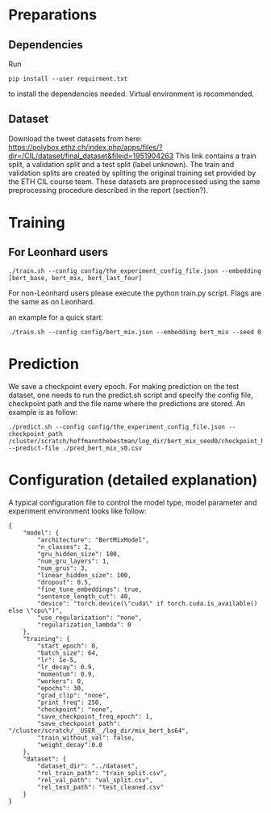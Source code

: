 # Preparations

## Dependencies 
Run 
```
pip install --user requirment.txt
```
to install the dependencies needed. Virtual environment is recommended.

## Dataset
Download the tweet datasets from here:
https://polybox.ethz.ch/index.php/apps/files/?dir=/CIL/dataset/final_dataset&fileid=1951904263
This link contains a train split, a validation split and a test split (label unknown). The train and validation splits are created by spliting the original training set provided by the ETH CIL course team.
These datasets are preprocessed using the same preprocessing procedure described in the report (section?).

# Training
## For Leonhard users
```
./train.sh --config config/the_experiment_config_file.json --embedding [bert_base, bert_mix, bert_last_four] 
```

For non-Leonhard users please execute the python train.py script. Flags are the same as on Leonhard.


an example for a quick start:
```
./train.sh --config config/bert_mix.json --embedding bert_mix --seed 0
```

# Prediction
We save a checkpoint every epoch. For making prediction on the test dataset, one needs to run the 
predict.sh script and specify the config file, checkpoint path and the file name where the predictions are stored. An example is as follow:
```
./predict.sh --config config/the_experiment_config_file.json --checkpoint_path /cluster/scratch/hoffmannthebestman/log_dir/bert_mix_seed0/checkpoint_han_2.tar --predict-file ./pred_bert_mix_s0.csv
```

# Configuration (detailed explanation)
A typical configuration file to control the model type, model parameter and experiment environment looks like follow:
```
{
    "model": {
        "architecture": "BertMixModel",
        "n_classes": 2,
        "gru_hidden_size": 100,
        "num_gru_layers": 1,
        "num_grus": 3,
        "linear_hidden_size": 100,
        "dropout": 0.5,
        "fine_tune_embeddings": true,
        "sentence_length_cut": 40,
        "device": "torch.device(\"cuda\" if torch.cuda.is_available() else \"cpu\")",
        "use_regularization": "none",
        "regularization_lambda": 0
    },
    "training": {
        "start_epoch": 0,
        "batch_size": 64,
        "lr": 1e-5,
        "lr_decay": 0.9,
        "momentum": 0.9,
        "workers": 0,
        "epochs": 30,
        "grad_clip": "none",
        "print_freq": 250,
        "checkpoint": "none",
        "save_checkpoint_freq_epoch": 1,
        "save_checkpoint_path": "/cluster/scratch/__USER__/log_dir/mix_bert_bs64",
        "train_without_val": false,
        "weight_decay":0.0
    },
    "dataset": {
        "dataset_dir": "../dataset",
        "rel_train_path": "train_split.csv",
        "rel_val_path": "val_split.csv",
        "rel_test_path": "test_cleaned.csv"
    }
}
```

